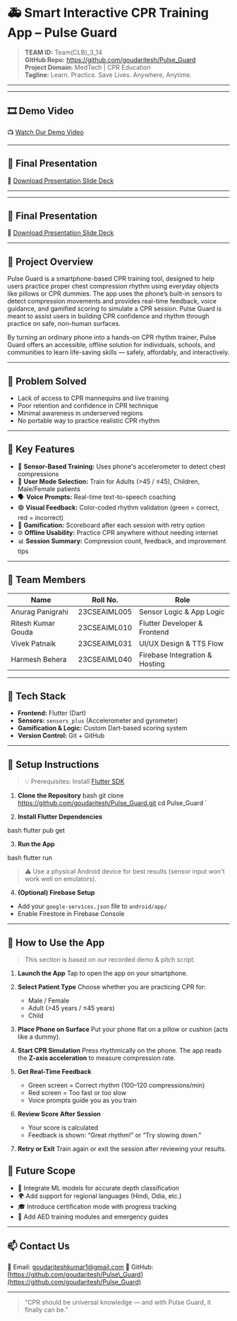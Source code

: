 
# 🚑 Smart Interactive CPR Training App – Pulse Guard

> **TEAM ID:** Team(CLB)_3_14  
> **GitHub Repo:** https://github.com/goudaritesh/Pulse_Guard  
> **Project Domain:** MedTech | CPR Education  
> **Tagline:** Learn. Practice. Save Lives. Anywhere, Anytime.

---
---

## 🎞 Demo Video

📺 [Watch Our Demo Video](https://youtu.be/NjAeaCOlbGk?feature=shared)



---

## 📎 Final Presentation

📄 [Download Presentation Slide Deck ](https://github.com/goudaritesh/Pulse_Guard/raw/main/Team%28CLB%29_3_14%20presentation.pdf)

---
---

## 📎 Final Presentation

📄 [Download Presentation Slide Deck ](https://drive.google.com/file/d/1NS4nvA6HQq4hNdrwM26v-J5qLvuZJje4/view?usp=sharing)

---

## 📌 Project Overview
Pulse Guard is a smartphone-based CPR training tool, designed to help users practice proper chest compression rhythm using everyday objects like pillows or CPR dummies. The app uses the phone’s built-in sensors to detect compression movements and provides real-time feedback, voice guidance, and gamified scoring to simulate a CPR session. Pulse Guard is meant to assist users in building CPR confidence and rhythm through practice on safe, non-human surfaces.

By turning an ordinary phone into a hands-on CPR rhythm trainer, Pulse Guard offers an accessible, offline solution for individuals, schools, and communities to learn life-saving skills — safely, affordably, and interactively.

---

## 🧠 Problem Solved

- Lack of access to CPR mannequins and live training
- Poor retention and confidence in CPR technique
- Minimal awareness in underserved regions
- No portable way to practice realistic CPR rhythm

---

## 🎯 Key Features

- 📱 **Sensor-Based Training:** Uses phone's accelerometer to detect chest compressions
- 🧠 **User Mode Selection:** Train for Adults (>45 / ≤45), Children, Male/Female patients
- 🗣 **Voice Prompts:** Real-time text-to-speech coaching
- 🟢 **Visual Feedback:** Color-coded rhythm validation (green = correct, red = incorrect)
- 🏅 **Gamification:** Scoreboard after each session with retry option
- 🌐 **Offline Usability:** Practice CPR anywhere without needing internet
- 📊 **Session Summary:** Compression count, feedback, and improvement tips

---

## 👥 Team Members

| Name                 | Roll No.         | Role                          |
|----------------------|------------------|-------------------------------|
| Anurag Panigrahi     | 23CSEAIML005      | Sensor Logic & App Logic      |
| Ritesh Kumar Gouda   | 23CSEAIML010      | Flutter Developer & Frontend  |
| Vivek Patnaik        | 23CSEAIML031      | UI/UX Design & TTS Flow       |
| Harmesh Behera       | 23CSEAIML040      | Firebase Integration & Hosting|

---

## 🧪 Tech Stack

- **Frontend:** Flutter (Dart)
- **Sensors:** `sensors_plus` (Accelerometer  and gyrometer)
- **Gamification & Logic:** Custom Dart-based scoring system
- **Version Control:** Git + GitHub

---

## 🔧 Setup Instructions

> 💡 Prerequisites: Install [Flutter SDK](https://docs.flutter.dev/get-started/install)

1. **Clone the Repository**
bash
git clone https://github.com/goudaritesh/Pulse_Guard.git
cd Pulse_Guard
`

2. **Install Flutter Dependencies**

bash
flutter pub get


3. **Run the App**

bash
flutter run


> ⚠ Use a physical Android device for best results (sensor input won't work well on emulators).

4. **(Optional) Firebase Setup**

* Add your `google-services.json` file to `android/app/`
* Enable Firestore in Firebase Console

---

## 📲 How to Use the App

> This section is based on our recorded demo & pitch script.

1. **Launch the App**
   Tap to open the app on your smartphone.

2. **Select Patient Type**
   Choose whether you are practicing CPR for:

   * Male / Female
   * Adult (>45 years / ≤45 years)
   * Child

3. **Place Phone on Surface**
   Put your phone flat on a pillow or cushion (acts like a dummy).

4. **Start CPR Simulation**
   Press rhythmically on the phone. The app reads the **Z-axis acceleration** to measure compression rate.

5. **Get Real-Time Feedback**

   * Green screen = Correct rhythm (100–120 compressions/min)
   * Red screen = Too fast or too slow
   * Voice prompts guide you as you train

6. **Review Score After Session**

   * Your score is calculated
   * Feedback is shown: “Great rhythm!” or “Try slowing down.”

7. **Retry or Exit**
   Train again or exit the session after reviewing your results.





## 🔮 Future Scope

* 🧠 Integrate ML models for accurate depth classification
* 🌍 Add support for regional languages (Hindi, Odia, etc.)
* 🎓 Introduce certification mode with progress tracking
* 📱 Add AED training modules and emergency guides

---



## 📫 Contact Us

📧 Email: [goudariteshkumar1@gmail.com](goudariteshkumar1@gmail.com)
🔗 GitHub: [https://github.com/goudaritesh/Pulse\_Guard](https://github.com/goudaritesh/Pulse_Guard)

---

> “CPR should be universal knowledge — and with Pulse Guard, it finally can be.”



